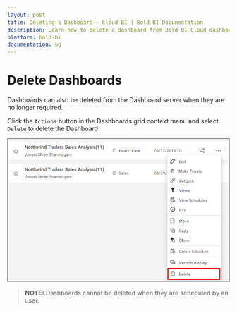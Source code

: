 ```yaml
---
layout: post
title: Deleting a Dashboard – Cloud BI | Bold BI Documentation
description: Learn how to delete a dashboard from Bold BI Cloud dashboard listing. A dashboard however cannot be deleted when it was scheduled for reporting.
platform: bold-bi
documentation: ug
---
```


# Delete Dashboards
Dashboards can also be deleted from the Dashboard server when they are no longer required.

Click the `Actions` button in the Dashboards grid context menu and select `Delete` to delete the Dashboard.

![Delete Dashboard](/static/assets/cloud/managing-resources/manage-dashboards/images/delete-dashboard.png)

> **NOTE:**  Dashboards cannot be deleted when they are scheduled by an user.
